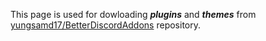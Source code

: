 This page is used for dowloading _**plugins**_ and _**themes**_ from [yungsamd17/BetterDiscordAddons](https://github.com/yungsamd17/BetterDiscordAddons) repository.
